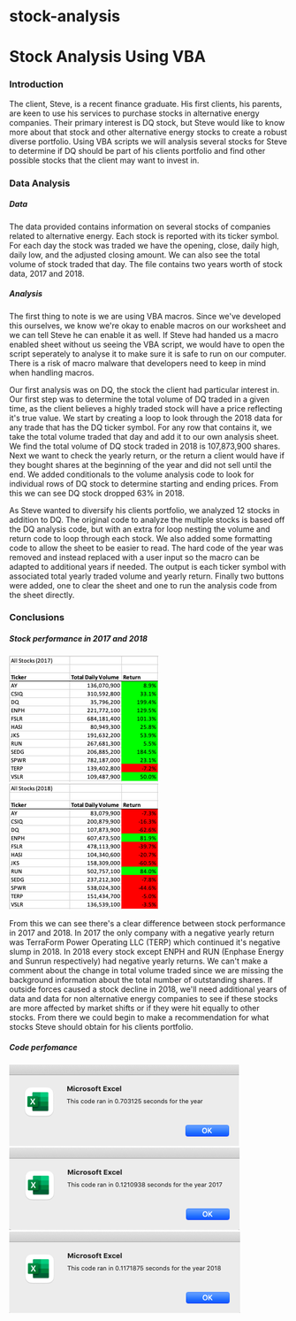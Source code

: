 # stock-analysis

# Stock Analysis Using VBA

### Introduction

The client, Steve, is a recent finance graduate. His first clients, his parents, are keen to use his services to purchase stocks in alternative energy companies. Their primary interest is DQ stock, but Steve would like to know more about that stock and other alternative energy stocks to create a robust diverse portfolio. Using VBA scripts we will analysis several stocks for Steve to determine if DQ should be part of his clients portfolio and find other possible stocks that the client may want to invest in.

### Data Analysis

##### Data

The data provided contains information on several stocks of companies related to alternative energy. Each stock is reported with its ticker symbol. For each day the stock was traded we have the opening, close, daily high, daily low, and the adjusted closing amount. We can also see the total volume of stock traded that day. The file contains two years worth of stock data, 2017 and 2018. 

##### Analysis

The first thing to note is we are using VBA macros. Since we've developed this ourselves, we know we're okay to enable macros on our worksheet and we can tell Steve he can enable it as well. If Steve had handed us a macro enabled sheet without us seeing the VBA script, we would have to open the script seperately to analyse it to make sure it is safe to run on our computer. There is a risk of macro malware that developers need to keep in mind when handling macros.

Our first analysis was on DQ, the stock the client had particular interest in. Our first step was to determine the total volume of DQ traded in a given time, as the client believes a highly traded stock will have a price reflecting it's true value. We start by creating a loop to look through the 2018 data for any trade that has the DQ ticker symbol. For any row that contains it, we take the total volume traded that day and add it to our own analysis sheet. We find the total volume of DQ stock traded in 2018 is 107,873,900 shares. Next we want to check the yearly return, or the return a client would have if they bought shares at the beginning of the year and did not sell until the end. We added conditionals to the volume analysis code to look for individual rows of DQ stock to determine starting and ending prices. From this we can see DQ stock dropped 63% in 2018.

As Steve wanted to diversify his clients portfolio, we analyzed 12 stocks in addition to DQ. The original code to analyze the multiple stocks is based off the DQ analysis code, but with an extra for loop nesting the volume and return code to loop through each stock. We also added some formatting code to allow the sheet to be easier to read. The hard code of the year was removed and instead replaced with a user input so the macro can be adapted to additional years if needed. The output is each ticker symbol with associated total yearly traded volume and yearly return. Finally two buttons were added, one to clear the sheet and one to run the analysis code from the sheet directly.

### Conclusions

##### Stock performance in 2017 and 2018

![Stock Volume and Return in 2017](https://github.com/roeggealissa/stock-analysis/blob/43e9773fedf4db6ac02195fc7ee8b7680c0589a3/2017_Return.png)
![Stock Volume and Return in 2018](https://github.com/roeggealissa/stock-analysis/blob/bf2ee50c3b234822dda804a6a2ee9e01cb5b6b97/2018_Return.png)

From this we can see there's a clear difference between stock performance in 2017 and 2018. In 2017 the only company with a negative yearly return was TerraForm Power Operating LLC (TERP) which continued it's negative slump in 2018. In 2018 every stock except ENPH and RUN (Enphase Energy and Sunrun respectively) had negative yearly returns. We can't make a comment about the change in total volume traded since we are missing the background information about the total number of outstanding shares. If outside forces caused a stock decline in 2018, we'll need additional years of data and data for non alternative energy companies to see if these stocks are more affected by market shifts or if they were hit equally to other stocks. From there we could begin to make a recommendation for what stocks Steve should obtain for his clients portfolio.

##### Code perfomance

![Unrefractored code](https://github.com/roeggealissa/stock-analysis/blob/43e9773fedf4db6ac02195fc7ee8b7680c0589a3/VBA_No_Refractoring.png)
![Refractored performance for 2017](https://github.com/roeggealissa/stock-analysis/blob/43e9773fedf4db6ac02195fc7ee8b7680c0589a3/VBA_Challenge_2017.png)
![Refractored performance for 2018](https://github.com/roeggealissa/stock-analysis/blob/43e9773fedf4db6ac02195fc7ee8b7680c0589a3/VBA_Challenge_2018.png)
